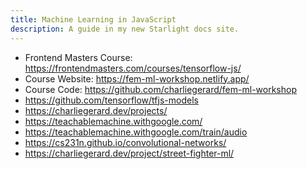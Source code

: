 ```yaml
---
title: Machine Learning in JavaScript
description: A guide in my new Starlight docs site.
---
```


* Frontend Masters Course: <https://frontendmasters.com/courses/tensorflow-js/>
* Course Website: <https://fem-ml-workshop.netlify.app/>
* Course Code: <https://github.com/charliegerard/fem-ml-workshop>
* <https://github.com/tensorflow/tfjs-models>
* <https://charliegerard.dev/projects/>
* <https://teachablemachine.withgoogle.com/>
* <https://teachablemachine.withgoogle.com/train/audio>
* <https://cs231n.github.io/convolutional-networks/>
* <https://charliegerard.dev/project/street-fighter-ml/>
